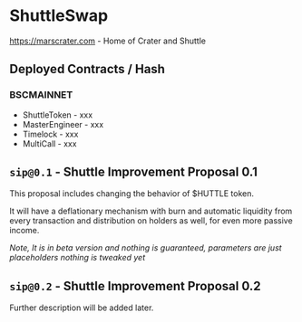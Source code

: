 # ShuttleSwap

https://marscrater.com - Home of Crater and Shuttle

## Deployed Contracts / Hash

### BSCMAINNET

- ShuttleToken - xxx
- MasterEngineer - xxx
- Timelock - xxx
- MultiCall - xxx

## `sip@0.1` -  Shuttle Improvement Proposal 0.1 

This proposal includes changing the behavior of $HUTTLE token.

It will have a deflationary mechanism with burn and automatic liquidity from
every transaction and distribution on holders as well, for even more passive income.

*Note, It is in beta version and nothing is guaranteed, parameters are just placeholders
nothing is tweaked yet*

## `sip@0.2` - Shuttle Improvement Proposal 0.2

Further description will be added later.
